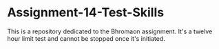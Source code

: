# Assignment-14-Test-Skills
This is a repository dedicated to the Bhromaon assignment. It's a twelve hour limit test and cannot be stopped
once it's initiated.
